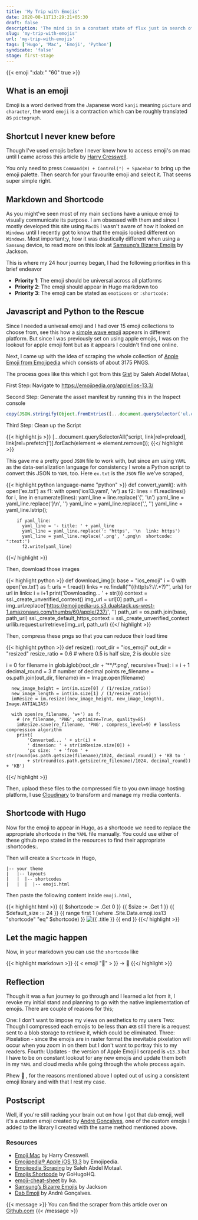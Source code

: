 ```yaml
---
title: 'My Trip with Emojis'
date: 2020-08-11T13:29:21+05:30
draft: false
description: 'The mind is in a constant state of flux just in search of a consistent emoji library.'
slug: 'my-trip-with-emojis'
url: 'my-trip-with-emojis'
tags: ['Hugo', 'Mac', 'Emoji', 'Python']
syndicate: 'false'
stage: first-stage
---
```


{{< emoji ":dab:" "60" true >}}

## What is an emoji

Emoji is a word derived from the Japanese word `kanji` meaning `picture` and `character`, the word `emoji` is a contraction which can be roughly translated as `pictograph`.

## Shortcut I never knew before

Though I've used emojis before I never knew how to access emoji's on mac until I came across this article by [Harry Cresswell](https://harrycresswell.com/articles/emoji-mac/).

You only need to press `Command(⌘) + Control(⌃) + Spacebar` to bring up the emoji palette. Then search for your favourite emoji and select it. That seems super simple right.

## Markdown and Shortcode

As you might've seen most of my main sections have a unique emoji to visually communicate its purpose. I am obsessed with them and since I mostly developed this site using `MacOS`
I wasn't aware of how it looked on `Windows` until I recently got to know that the emojis looked different on `Windows`. Most important;y, how it was drastically different when
using a `Samsung` device, to read more on this look at [Samsung’s Bizarre Emojis](https://medium.com/hackernoon/samsungs-bizarre-emojis-6be568a3b7d9) by Jackson.

This is where my 24 hour journey began, I had the following priorities in this brief endeavor

- **Priority 1**: The emoji should be universal across all platforms
- **Priority 2**: The emoji should appear in Hugo markdown too
- **Priority 3**: The emoji can be stated as `emoticons` or `:shortcode:`

## Javascript and Python to the Rescue

Since I needed a univesal emoji and I had over 15 emoji collections to choose from, see this how a [simple wave emoji](https://emojipedia.org/waving-hand/) appears in different
platform. But since I was previously set on using apple emojis, I was on the lookout for apple emoji font but as it appears I couldn't find one online.

Next, I came up with the idea of scraping the whole collection of [Apple Emoji from Emojipedia](https://emojipedia.org/apple/ios-13.3/) which consists of about 3175 PNGS.

The process goes like this which I got from this [Gist](https://gist.github.com/SMotaal/03e7eccb2a8beb5db5529130bee7ee6f) by Saleh Abdel Motaal,

First Step: Navigate to https://emojipedia.org/apple/ios-13.3/

Second Step: Generate the asset manifest by running this in the Inspect console

```js
copy(JSON.stringify(Object.fromEntries([...document.querySelector('ul.emoji-grid').querySelectorAll('img[title][src][srcset]')].map(({title, attributes}, index) => ([attributes.title.value, attributes.srcset.value.replace(/ +\dx$/, '')])))))
```

Third Step: Clean up the Script

{{< highlight js >}}
[...document.querySelectorAll('script, link[rel=preload], link[rel=prefetch]')].forEach(element => element.remove());
{{</ highlight >}}

This gave me a pretty good `JSON` file to work with, but since am using `YAML` as the data-serialization language for consistency I wrote a Python script to convert this JSON to
`YAML` too. Here `ex.txt` is the `JSON` file we've scraped,

{{< highlight python language-name "python"  >}}
def convert_yaml():
  with open('ex.txt') as f1:
    with open('ios13.yaml', 'w') as f2:
      lines = f1.readlines()
      for i, line in enumerate(lines):
        yaml_line = line.replace('{', '\n')
        yaml_line = yaml_line.replace('}\n', '')
        yaml_line = yaml_line.replace(',', '')
        yaml_line = yaml_line.lstrip();

        if yaml_line:
          yaml_line = '- title: ' + yaml_line
          yaml_line = yaml_line.replace(': "https', '\n  link: https')
          yaml_line = yaml_line.replace('.png', '.png\n  shortcode: ":text:')
          f2.write(yaml_line)
{{</ highlight >}}

Then, download those images

{{< highlight python >}}
def download_img():
  base = "ios_emoji"
  i = 0
  with open('ex.txt') as f:
    urls = f.read()
    links = re.findall('"((http)s?://.*?)"', urls)
    for url in links:
        i = i+1
        print('Downloading... ' + str(i))
        context = ssl._create_unverified_context()
        img_url = url[0]
        path_url = img_url.replace('https://emojipedia-us.s3.dualstack.us-west-1.amazonaws.com/thumbs/60/apple/237/', '')
        path_url = os.path.join(base, path_url)
        ssl._create_default_https_context = ssl._create_unverified_context
        urllib.request.urlretrieve(img_url, path_url)
{{</ highlight >}}

Then, compress these pngs so that you can reduce their load time

{{< highlight python >}}
def resize():
  root_dir = "ios_emoji"
  out_dir = "resized"
  resize_ratio = 0.6  # where 0.5 is half size, 2 is double size
  
  i = 0
  for filename in glob.iglob(root_dir + '**/*.png', recursive=True):
      i = i + 1
      decimal_round = 3 # number of decimal points
      re_filename = os.path.join(out_dir, filename)
      im = Image.open(filename)

      new_image_height = int(im.size[0] / (1/resize_ratio))
      new_image_length = int(im.size[1] / (1/resize_ratio))  
      imResize = im.resize((new_image_height, new_image_length), Image.ANTIALIAS)

      with open(re_filename, 'w+') as f:
        # (re_filename, 'PNG', optimize=True, quality=85)
        imResize.save(re_filename, 'PNG', compress_level=9) # lossless compression algorithm
        print(
            'Converted... ' + str(i) + 
            ' dimesion: ' + str(imResize.size[0]) +  
            'px size: ' + 'from ' + str(round(os.path.getsize(filename)/1024, decimal_round)) + 'KB to ' 
            + str(round(os.path.getsize(re_filename)/1024, decimal_round)) + 'KB')
{{</ highlight >}}

Then, uplaod these files to the compressed file to you own image hosting platform, I use [Cloudinary](https://cloudinary.com/) to transform and manage my media contents.

## Shortcode with Hugo

Now for the emoji to appear in Hugo, as a shortcode we need to replace the appropriate shortcode in the `YAML` file manually. You could use either of these github repo stated in
the resources to find their appropriate :shortcodes:.

Then will create a `Shortcode` in Hugo,

```
|-- your theme
|   |-- layouts
|   |  |-- shortcodes
|   |  |  |-- emoji.html
```

Then paste the following content inside `emoji.html`,


{{< highlight html >}}
{{ $shortcode := .Get 0 }}
{{ $size := .Get 1 }}
{{ $default_size := 24 }}
{{ range first 1 (where .Site.Data.emoji.ios13 "shortcode" "eq" $shortcode) }}
    <span class="emoji">
        <img 
            width="{{ $size | default $default_size }}" 
            height="{{ $size | default $default_size }}" 
            class="cld-responsive lazyload"  
            title="{{ .title }}" 
            src="{{ .link }}"/><!-- /.Emoji -->
    </span><!-- /.Emoji Wrapper -->
{{ end }}
{{</ highlight >}}

## Let the magic happen

Now, in your markdown you can use the `shortcode` like

{{< highlight markdown >}} {{ < emoji ":avocado:" > }} -> 🥑 {{</ highlight >}}

## Reflection

Though it was a fun journey to go through and I learned a lot from it, I revoke my initial stand and planning to go with the native implementation of emojis. There are couple of
reasons for this;

One: I don't want to impose my views on aesthetics to my users Two: Though I compressed each emojis to be less than `4KB` still there is a request sent to a blob storage to
retrieve it, which could be eliminated. Three: Pixelation - since the emojis are in raster format the inevitable pixelation will occur when you zoom in on them but I don't want to
portray this to my readers. Fourth: Updates - the version of Apple Emoji I scraped is `v13.3` but I have to be on constant lookout for any new emojis and update them both in my
`YAML` and cloud media while going through the whole process again.

Phew 💨 , for the reasons mentioned above I opted out of using a consistent emoji library and with that I rest my case.

## Postscript

Well, if you're still racking your brain out on how I got that dab emoji, well it's a custom emoji created by [André Gonçalves](https://dribbble.com/andre_goncalves), one of the
custom emojis I added to the library I created with the same method mentioned above.

### Resources

- [Emoji Mac](https://harrycresswell.com/articles/emoji-mac/) by Harry Cresswell.
- [Emojipedia® Apple iOS 13.3](https://emojipedia.org/apple/ios-13.3/) by Emojipedia.
- [Emojipedia Scraping](https://gist.github.com/SMotaal/03e7eccb2a8beb5db5529130bee7ee6f) by Saleh Abdel Motaal.
- [Emojis Shortcode](https://gohugohq.com/partials/emojis-shortcode-for-hugo/) by GoHugoHQ.
- [emoji-cheat-sheet](https://github.com/ikatyang/emoji-cheat-sheet) by Ika.
- [Samsung’s Bizarre Emojis](https://medium.com/hackernoon/samsungs-bizarre-emojis-6be568a3b7d9) by Jackson
- [Dab Emoji](https://dribbble.com/shots/6134883-Dab-Emoji) by André Gonçalves.

{{< message >}} You can find the scraper from this article over on <a href="https://github.com/murshidazher/ios-emoji-scraper">Github.com</a> {{< /message >}}
